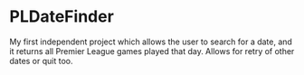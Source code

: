 # PLDateFinder

My first independent project which allows the user to search for a date, and it returns all Premier League games played that day. Allows for retry of other dates or quit too.
